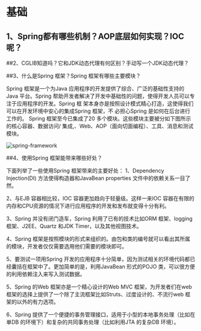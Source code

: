 # 基础

## 1、Spring都有哪些机制？AOP底层如何实现？IOC呢？



##2、CGLIB知道吗？它和JDK动态代理有何区别？手动写一个JDK动态代理？

##3、什么是Spring 框架？Spring 框架有哪些主要模块？

Spring 框架是一个为Java 应用程序的开发提供了综合、广泛的基础性支持的Java 平台。Spring
帮助开发者解决了开发中基础性的问题，使得开发人员可以专注于应用程序的开发。Spring 框
架本身亦是按照设计模式精心打造，这使得我们可以在开发环境中安心的集成Spring 框架，不
必担心Spring 是如何在后台进行工作的。
Spring 框架至今已集成了20 多个模块。这些模块主要被分如下图所示的核心容器、数据访问/
集成,、Web、AOP（面向切面编程）、工具、消息和测试模块。

![spring-framework](C:\Users\Administrator\Desktop\images\spring-framework.png)

##4、使用Spring 框架能带来哪些好处？

下面列举了一些使用Spring 框架带来的主要好处：
1、Dependency Injection(DI) 方法使得构造器和JavaBean properties 文件中的依赖关系一目了然。

2、与EJB 容器相比较，IOC 容器更加趋向于轻量级。这样一来IOC 容器在有限的内存和CPU资源的情况下进行应用程序的开发和发布就变得十分有利。

3、Spring 并没有闭门造车，Spring 利用了已有的技术比如ORM 框架、logging 框架、J2EE、Quartz 和JDK Timer，以及其他视图技术。

4、Spring 框架是按照模块的形式来组织的。由包和类的编号就可以看出其所属的模块，开发者仅仅需要选用他们需要的模块即可。

5、要测试一项用Spring 开发的应用程序十分简单，因为测试相关的环境代码都已经囊括在框架中了。更加简单的是，利用JavaBean 形式的POJO 类，可以很方便的利用依赖注入来写入测试数据。

5、Spring 的Web 框架亦是一个精心设计的Web MVC 框架，为开发者们在web 框架的选择上提供了一个除了主流框架比如Struts、过度设计的、不流行web 框架的以外的有力选项。

6、Spring 提供了一个便捷的事务管理接口，适用于小型的本地事务处理（比如在单DB 的环境下）和复杂的共同事务处理（比如利用JTA 的复杂DB 环境）。



